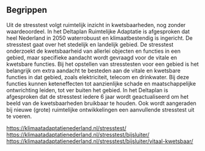 ## Begrippen





<!-- NIEUWE BEGRIPPEN: NOG SORTEREN/VORMGEVEN -->

Uit de stresstest volgt ruimtelijk inzicht in kwetsbaarheden, nog zonder waardeoordeel. In het Deltaplan Ruimtelijke Adaptatie is afgesproken dat heel Nederland in 2050 waterrobuust en klimaatbestendig is ingericht. De stresstest gaat over het stedelijk en landelijk gebied. De stresstest onderzoekt de kwetsbaarheid van allerlei objecten en functies in een gebied, maar specifieke aandacht wordt gevraagd voor de vitale en kwetsbare functies. Bij het opstellen van stresstesten voor een gebied is het belangrijk om extra aandacht te besteden aan de vitale en kwetsbare functies in dat gebied, zoals elektriciteit, telecom en drinkwater. Bij deze functies kunnen keteneffecten tot aanzienlijke schade en maatschappelijke ontwrichting leiden, tot ver buiten het gebied. In het Deltaplan is afgesproken dat de stresstest iedere 6 jaar wordt geactualiseerd om het beeld van de kwetsbaarheden bruikbaar te houden. Ook wordt aangeraden bij nieuwe (grote) ruimtelijke ontwikkelingen een aanvullende stresstest uit te voeren.

https://klimaatadaptatienederland.nl/stresstest/
https://klimaatadaptatienederland.nl/stresstest/bijsluiter/
https://klimaatadaptatienederland.nl/stresstest/bijsluiter/vitaal-kwetsbaar/